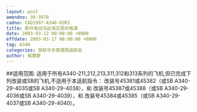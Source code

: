 ```yaml
---
layout: post
amendno: 39-3970
cadno: CAD1997-A340-03R2
title: 断开电动马达液压泵的电源
date: 2003-03-12 00:00:00 +0800
effdate: 2003-03-17 00:00:00 +0800
tag: A340
categories: 民航华东管理局适航处
author: 侯慧卿
---
```


##适用范围:
适用于所有A340-211,212,213,311,312和313系列的飞机,但已完成下列改装或SB的飞机,不适用于本适航指令：     改装号45381或45382（或SB A340-29-4035或SB A340-29-4038），和     改装号45387或45388（或SB A340-29-4036或SB A340-29-4039），和     改装号45384或45385（或SB A340-29-4037或SB A340-29-4040）。

